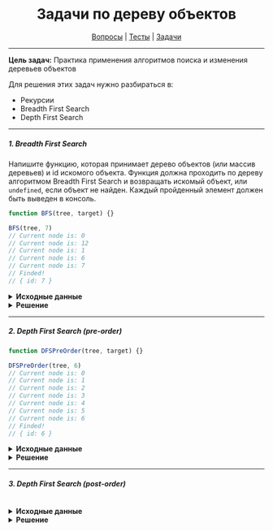 <div align="center">

# Задачи по дереву объектов

[Вопросы](https://github.com/dollaween/javascript-questions)
|
[Тесты](https://github.com/dollaween/javascript-tests)
|
[Задачи](https://github.com/dollaween/javascript-tasks)

</div>

---

**Цель задач:** Практика применения алгоритмов поиска и изменения деревьев объектов

Для решения этих задач нужно разбираться в:
* Рекурсии
* Breadth First Search
* Depth First Search

---

##### 1. Breadth First Search
Напишите функцию, которая принимает дерево объектов (или массив деревьев) и id искомого объекта. Функция должна проходить по дереву алгоритмом Breadth First Search и возвращать искомый объект, или `undefined`, если объект не найден. Каждый пройденный элемент должен быть выведен в консоль.

```javascript
function BFS(tree, target) {}

BFS(tree, 7)
// Current node is: 0
// Current node is: 12
// Current node is: 1
// Current node is: 6
// Current node is: 7
// Finded!
// { id: 7 }
```

<details><summary><b>Исходные данные</b></summary>
```javascript
const tree = [{
  id: 0,
  children: [
    {
      id: 1,
      children: [
        { id: 2 },
        { id: 3 },
        {
          id: 4,
          children: [
            { id: 5 }
          ]
        }
      ]
    },
    { id: 6 },
    { id: 7 },
    {
      id: 8,
      children: [
        { id: 9 },
        { id: 10 },
        { id: 11 }
      ]
    }
  ]
}, {
  id: 12
}]
```
</details>

<details><summary><b>Решение</b></summary>
<p>

```javascript
function BFS(tree, target) {
  let queue = []

  Array.isArray(tree)
    ? tree.forEach((child) => queue.push(child))
    : queue.push(tree)

  while(queue.length > 0) {
    let currentNode = queue[0]
    console.log('Current node is: ' + currentNode.id)

    if (currentNode.id === target) {
      console.log('Finded!')
      return currentNode
    }

    if (currentNode.children) {
      currentNode.children.forEach((child) => {
        queue.push(child)
      })
    }

    queue.shift()
  }

  console.log('Not found')
  return
}
```

</p>
</details>

---

##### 2. Depth First Search (pre-order)

```javascript
function DFSPreOrder(tree, target) {}

DFSPreOrder(tree, 6)
// Current node is: 0
// Current node is: 1
// Current node is: 2
// Current node is: 3
// Current node is: 4
// Current node is: 5
// Current node is: 6
// Finded!
// { id: 6 }
```

<details><summary><b>Исходные данные</b></summary>
<p>

```javascript
const tree = [{
  id: 0,
  children: [
    {
      id: 1,
      children: [
        { id: 2 },
        { id: 3 },
        {
          id: 4,
          children: [
            { id: 5 }
          ]
        }
      ]
    },
    { id: 6 },
    { id: 7 },
    {
      id: 8,
      children: [
        { id: 9 },
        { id: 10 },
        { id: 11 }
      ]
    }
  ]
}, {
  id: 12
}]
```

</p>
</details>

<details><summary><b>Решение</b></summary>
<p>

```javascript
function DFS(tree, target) {
  let result

  function traversal(node) {
    console.log('Current node is: ' + node.id)

    if (node.id === target) {
      console.log('Finded!')
      return result = node
    }

    if (node.children) {
      for (let i = 0; i < node.children.length; i++) {
        if (result) break;
        traversal(node.children[i])
      }
    }
  }

  if (Array.isArray(tree)) {
    for (let i = 0; i < tree.length; i++) {
      if (result) break
      traversal(tree[i])
    }
  } else {
    traversal(tree)
  }

  return result
}
```

</p>
</details>

---

##### 3. Depth First Search (post-order)

```javascript

```

<details><summary><b>Исходные данные</b></summary>
<p>

```javascript
const tree = [{
  id: 0,
  children: [
    {
      id: 1,
      children: [
        { id: 2 },
        { id: 3 },
        {
          id: 4,
          children: [
            { id: 5 }
          ]
        }
      ]
    },
    { id: 6 },
    { id: 7 },
    {
      id: 8,
      children: [
        { id: 9 },
        { id: 10 },
        { id: 11 }
      ]
    }
  ]
}, {
  id: 12
}]
```

</p>
</details>

<details><summary><b>Решение</b></summary>
<p>

```javascript

```

</p>
</details>
